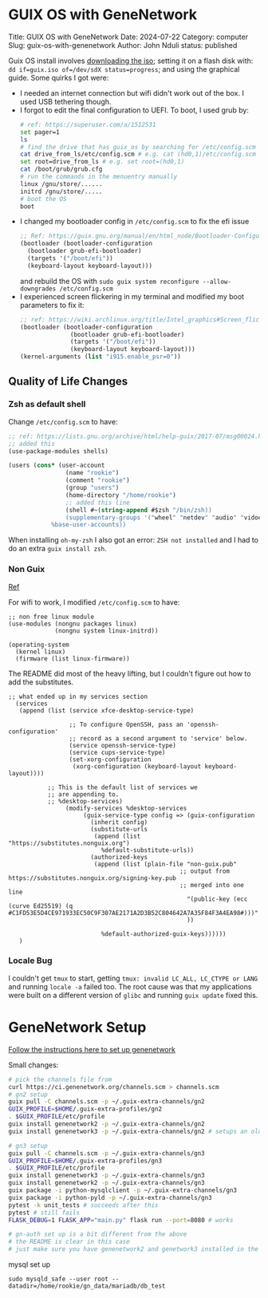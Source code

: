 # GUIX OS with GeneNetwork

Title: GUIX OS with GeneNetwork
Date: 2024-07-22
Category: computer
Slug: guix-os-with-genenetwork
Author: John Nduli
status: published

Guix OS install involves [downloading the iso](https://guix.gnu.org/download/);
setting it on a flash disk with: `dd if=guix.iso of=/dev/sdX status=progress`;
and using the graphical guide. Some quirks I got were:

- I needed an internet connection but wifi didn't work out of the box. I used
  USB tethering though.
- I forgot to edit the final configuration to UEFI. To boot, I used grub by:
  ```bash
  # ref: https://superuser.com/a/1512531
  set pager=1
  ls
  # find the drive that has guix_os by searching for /etc/config.scm file
  cat drive_from_ls/etc/config.scm # e.g. cat (hd0,1)/etc/config.scm
  set root=drive_from_ls # e.g. set root=(hd0,1)
  cat /boot/grub/grub.cfg
  # run the commands in the menuentry manually
  linux /gnu/store/......
  initrd /gnu/store/.....
  # boot the OS
  boot
  ```
- I changed my bootloader config in `/etc/config.scm` to fix the efi issue
  ```guile
  ;; Ref: https://guix.gnu.org/manual/en/html_node/Bootloader-Configuration.html#index-bootloader_002dconfiguration
  (bootloader (bootloader-configuration
    (bootloader grub-efi-bootloader)
    (targets '("/boot/efi"))
    (keyboard-layout keyboard-layout)))
  ```
  and rebuild the OS with `sudo guix system reconfigure --allow-downgrades /etc/config.scm`
- I experienced screen flickering in my terminal and modified my boot parameters
  to fix it:
  ```guile
  ;; ref: https://wiki.archlinux.org/title/Intel_graphics#Screen_flickering
  (bootloader (bootloader-configuration
                (bootloader grub-efi-bootloader)
                (targets '("/boot/efi"))
                (keyboard-layout keyboard-layout)))
  (kernel-arguments (list "i915.enable_psr=0"))
  ```

## Quality of Life Changes

### Zsh as default shell

Change `/etc/config.scm` to have:

```guile
;; ref: https://lists.gnu.org/archive/html/help-guix/2017-07/msg00024.html
;; added this
(use-package-modules shells)

(users (cons* (user-account
                (name "rookie")
                (comment "rookie")
                (group "users")
                (home-directory "/home/rookie")
                ;; added this line
                (shell #~(string-append #$zsh "/bin/zsh))
                (supplementary-groups '("wheel" "netdev" "audio" "vidoe")))
            %base-user-accounts))
```

When installing `oh-my-zsh` I also got an error: `ZSH not installed` and I had
to do an extra `guix install zsh`.

### Non Guix
[Ref](https://gitlab.com/nonguix/nonguix)

For wifi to work, I modified `/etc/config.scm` to have:

```
;; non free linux module
(use-modules (nongnu packages linux)
             (nongnu system linux-initrd))

(operating-system
  (kernel linux)
  (firmware (list linux-firmware))
```

The README did most of the heavy lifting, but I couldn't figure out how to add
the substitutes.

```
;; what ended up in my services section
  (services
   (append (list (service xfce-desktop-service-type)

                 ;; To configure OpenSSH, pass an 'openssh-configuration'
                 ;; record as a second argument to 'service' below.
                 (service openssh-service-type)
                 (service cups-service-type)
                 (set-xorg-configuration
                  (xorg-configuration (keyboard-layout keyboard-layout))))

           ;; This is the default list of services we
           ;; are appending to.
           ;; %desktop-services)
                (modify-services %desktop-services
                     (guix-service-type config => (guix-configuration
                       (inherit config)
                       (substitute-urls
                        (append (list "https://substitutes.nonguix.org")
                          %default-substitute-urls))
                       (authorized-keys
                        (append (list (plain-file "non-guix.pub"
                                                ;; output from https://substitutes.nonguix.org/signing-key.pub
                                                ;; merged into one line
                                                  "(public-key (ecc (curve Ed25519) (q #C1FD53E5D4CE971933EC50C9F307AE2171A2D3B52C804642A7A35F84F3A4EA98#)))"
                                                  ))

                          %default-authorized-guix-keys))))))
   )

```

### Locale Bug

I couldn't get `tmux` to start, getting `tmux: invalid LC_ALL, LC_CTYPE or LANG`
and running `locale -a` failed too. The root cause was that my applications were
built on a different version of `glibc` and running `guix update` fixed this.

# GeneNetwork Setup

[Follow the instructions here to set up genenetwork](https://issues.genenetwork.org/topics/guix/guix-profiles)

Small changes:

```bash
# pick the channels file from 
curl https://ci.genenetwork.org/channels.scm > channels.scm
# gn2 setup
guix pull -C channels.scm -p ~/.guix-extra-channels/gn2
GUIX_PROFILE=$HOME/.guix-extra-profiles/gn2
. $GUIX_PROFILE/etc/profile
guix install genenetwork2 -p ~/.guix-extra-channels/gn2
guix install genenetwork3 -p ~/.guix-extra-channels/gn2 # setups an older version

# gn3 setup
guix pull -C channels.scm -p ~/.guix-extra-channels/gn3
GUIX_PROFILE=$HOME/.guix-extra-profiles/gn3
. $GUIX_PROFILE/etc/profile
guix install genenetwork3 -p ~/.guix-extra-channels/gn3
guix install genenetwork2 -p ~/.guix-extra-channels/gn3
guix package -i python-mysqlclient -p ~/.guix-extra-channels/gn3
guix package -i python-pyld -p ~/.guix-extra-channels/gn3
pytest -k unit_tests # succeeds after this
pytest # still fails
FLASK_DEBUG=1 FLASK_APP="main.py" flask run --port=8080 # works

# gn-auth set up is a bit different from the above
# the README is clear in this case
# just make sure you have genenetwork2 and genetwork3 installed in the profile
```

mysql set up
```
sudo mysqld_safe --user root --datadir=/home/rookie/gn_data/mariadb/db_test
```
